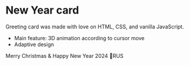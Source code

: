 # New Year card

Greeting card was made with love on HTML, CSS, and vanilla JavaScript.

- Main feature: 3D animation according to cursor move
- Adaptive design

Merry Christmas & Happy New Year 2024 💙RUS

